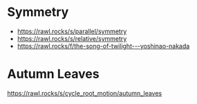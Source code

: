 # Symmetry

- https://rawl.rocks/s/parallel/symmetry
- https://rawl.rocks/s/relative/symmetry
- https://rawl.rocks/f/the-song-of-twilight---yoshinao-nakada

# Autumn Leaves

https://rawl.rocks/s/cycle_root_motion/autumn_leaves

